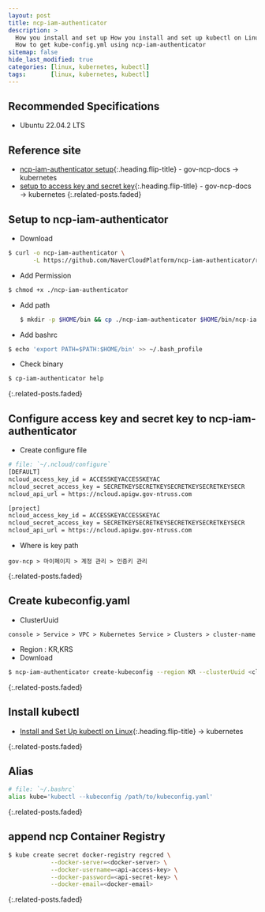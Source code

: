```yaml
---
layout: post
title: ncp-iam-authenticator
description: >
  How you install and set up How you install and set up kubectl on Linux.
  How to get kube-config.yml using ncp-iam-authenticator
sitemap: false
hide_last_modified: true
categories: [linux, kubernetes, kubectl]
tags:       [linux, kubernetes, kubectl]
---
```


## Recommended Specifications

- Ubuntu 22.04.2 LTS

## Reference site

- [ncp-iam-authenticator setup]{:.heading.flip-title} - gov-ncp-docs &rarr; kubernetes
- [setup to access key and secret key]{:.heading.flip-title} - gov-ncp-docs &rarr; kubernetes
{:.related-posts.faded}

## Setup to ncp-iam-authenticator

- Download

```sh
$ curl -o ncp-iam-authenticator \
       -L https://github.com/NaverCloudPlatform/ncp-iam-authenticator/releases/latest/download/ncp-iam-authenticator_linux_amd64
```

- Add Permission

```sh
$ chmod +x ./ncp-iam-authenticator
```

- Add path

  ```sh
  $ mkdir -p $HOME/bin && cp ./ncp-iam-authenticator $HOME/bin/ncp-iam-authenticator && export PATH=$PATH:$HOME/bin
  ```

- Add bashrc

```sh
$ echo 'export PATH=$PATH:$HOME/bin' >> ~/.bash_profile
```

- Check binary

```sh
$ cp-iam-authenticator help
```

{:.related-posts.faded}

## Configure access key and secret key to ncp-iam-authenticator

- Create configure file
  
```sh
# file: `~/.ncloud/configure`
[DEFAULT]
ncloud_access_key_id = ACCESSKEYACCESSKEYAC
ncloud_secret_access_key = SECRETKEYSECRETKEYSECRETKEYSECRETKEYSECR
ncloud_api_url = https://ncloud.apigw.gov-ntruss.com

[project]
ncloud_access_key_id = ACCESSKEYACCESSKEYAC
ncloud_secret_access_key = SECRETKEYSECRETKEYSECRETKEYSECRETKEYSECR
ncloud_api_url = https://ncloud.apigw.gov-ntruss.com
```

- Where is key path

```text
gov-ncp > 마이페이지 > 계정 관리 > 인증키 관리
```

{:.related-posts.faded}

## Create kubeconfig.yaml

- ClusterUuid
  
```text
console > Service > VPC > Kubernetes Service > Clusters > cluster-name
```

- Region : KR,KRS
- Download

```sh
$ ncp-iam-authenticator create-kubeconfig --region KR --clusterUuid <cluster-uuid> --output kubeconfig.yaml
```

{:.related-posts.faded}

## Install kubectl

- [Install and Set Up kubectl on Linux]{:.heading.flip-title} &rarr; kubernetes

{:.related-posts.faded}

## Alias

```sh
# file: `~/.bashrc`
alias kube='kubectl --kubeconfig /path/to/kubeconfig.yaml'
```

{:.related-posts.faded}

## append ncp Container Registry

```sh
$ kube create secret docker-registry regcred \
            --docker-server=<docker-server> \
            --docker-username=<api-access-key> \
            --docker-password=<api-secret-key> \
            --docker-email=<docker-email>
```

{:.related-posts.faded}


[ncp-iam-authenticator setup]: https://guide-gov.ncloud-docs.com/docs/k8s-iam-auth-ncp-iam-authenticator
[setup to access key and secret key]: https://guide-gov.ncloud-docs.com/docs/k8s-iam-auth-kubeconfig
[Install and Set Up kubectl on Linux]: ../../reference-room/kubernetes/kubectl/install.md
